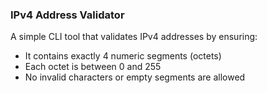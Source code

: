 ### IPv4 Address Validator

A simple CLI tool that validates IPv4 addresses by ensuring:
- It contains exactly 4 numeric segments (octets)
- Each octet is between 0 and 255
- No invalid characters or empty segments are allowed

